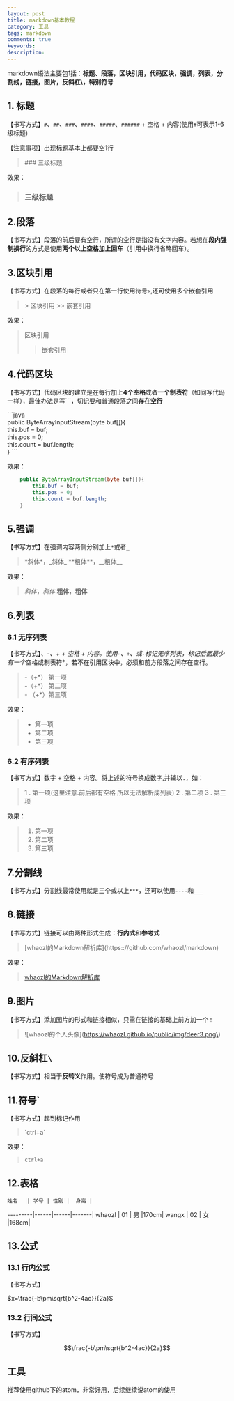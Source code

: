 ```yaml
---
layout: post
title: markdown基本教程
category: 工具
tags: markdown
comments: true
keywords:
description:
---
```


markdown语法主要包1括：**标题、段落，区块引用，代码区块，强调，列表，分割线，链接，图片，反斜杠\，特别符号**

## 1. 标题

【书写方式】`#`、`##`、`###`、`####`、`#####`、`######` + 空格 + 内容(使用`#`可表示1-6级标题)

【注意事项】出现标题基本上都要空1行

> \#\#\# 三级标题

效果：

> ### 三级标题

## 2.段落

【书写方式】段落的前后要有空行，所谓的空行是指没有文字内容。若想在**段内强制换行**的方式是使用**两个以上空格加上回车**（引用中换行省略回车）。

## 3.区块引用

【书写方式】在段落的每行或者只在第一行使用符号`>`,还可使用多个嵌套引用

> \> 区块引用
> \>\> 嵌套引用

效果：

> 区块引用
>
>> 嵌套引用

## 4.代码区块

【书写方式】代码区块的建立是在每行加上**4个空格**或者**一个制表符**（如同写代码一样），最佳办法是写\`\`\`，切记要和普通段落之间**存在空行**

\`\`\`java    
	public ByteArrayInputStream(byte buf[]){    
		this.buf = buf;    
		this.pos = 0;    
		this.count = buf.length;    
	}
\`\`\`

效果：

```java
	public ByteArrayInputStream(byte buf[]){
		this.buf = buf;
		this.pos = 0;
		this.count = buf.length;
	}
```

## 5.强调

【书写方式】在强调内容两侧分别加上`*`或者`_`

> \*斜体\*，\_斜体\_
> \*\*粗体\*\*，\_\_粗体\_\_

效果：

> *斜体*，_斜体_
> **粗体**，__粗体__

## 6.列表

### 6.1 无序列表
【书写方式】*、-、+ + 空格 + 内容。使用`·`、`+`、或`-`标记无序列表，标记后面最少有一个*空格或制表符*，若不在引用区块中，必须和前方段落之间存在空行。

> \-（+\*） 第一项    
> \-（+\*） 第二项    
> \- （+\*）第三项    

效果：

> + 第一项
> + 第二项
> + 第三项

### 6.2 有序列表

【书写方式】数字 + 空格 + 内容。将上述的符号换成数字,并辅以`.`，如：

> 1 . 第一项(这里注意.前后都有空格 所以无法解析成列表)
> 2 . 第二项
> 3 . 第三项

效果：

> 1. 第一项
> 2. 第二项
> 3. 第三项

## 7.分割线

【书写方式】分割线最常使用就是三个或以上`***`，还可以使用`----`和`___`

## 8.链接

【书写方式】链接可以由两种形式生成：**行内式**和**参考式**

> \[whaozl的Markdown解析库\]\(https:://github.com/whaozl/markdown\)

效果：

> [whaozl的Markdown解析库](https:://github.com/whaozl/markdown)


## 9.图片

【书写方式】添加图片的形式和链接相似，只需在链接的基础上前方加一个`！`

> ![whaozl的个人头像\]\(https://whaozl.github.io/public/img/deer3.png\)


## 10.反斜杠`\`

【书写方式】相当于**反转义**作用。使符号成为普通符号

## 11.符号`

【书写方式】起到标记作用

>\`ctrl+a\`

效果：

>`ctrl+a`

## 12.表格

    姓名   | 学号 | 性别 |  身高 |  
---------|------|------|-------|
 whaozl |  01   |   男  |170cm|
 wangx  |  02   |   女  |168cm|

## 13.公式

### 13.1 行内公式

【书写方式】

$x=\frac{-b\pm\sqrt{b^2-4ac}}{2a}$

### 13.2 行间公式

【书写方式】

$$\frac{-b\pm\sqrt{b^2-4ac}}{2a}$$


## 工具

推荐使用github下的atom，非常好用，后续继续说atom的使用
